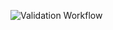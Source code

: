 ![Validation Workflow](https://github.com/github/docs/actions/workflows/validations.yml/badge.svg)

